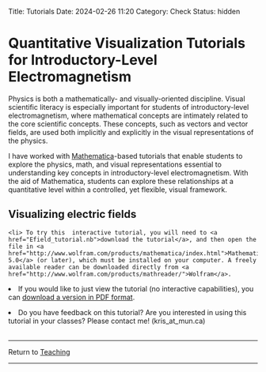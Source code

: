 Title: Tutorials
Date: 2024-02-26 11:20
Category: Check
Status: hidden

<h1>Quantitative Visualization Tutorials for Introductory-Level Electromagnetism</h1>



Physics is both a mathematically- and visually-oriented discipline. Visual scientific literacy is especially important for students of introductory-level electromagnetism, where mathematical concepts are intimately related to the core scientific concepts. These concepts, such as vectors and vector fields, are used both implicitly and explicitly in the visual representations of the physics. 
<p>
I have worked with <a href="www.wolfram.com">Mathematica</a>-based tutorials that enable students to explore the physics, math, and visual representations essential to understanding key concepts in introductory-level electromagnetism. With the aid of Mathematica, students can explore these relationships at a quantitative level within  a controlled, yet flexible, visual framework. 

<h2> Visualizing electric fields </h2>
    
    <li> To try this  interactive tutorial, you will need to <a href="Efield_tutorial.nb">download the tutorial</a>, and then open the file in <a href="http://www.wolfram.com/products/mathematica/index.html">Mathematica 5.0</a> (or later), which must be installed on your computer. A freely available reader can be downloaded directly from <a href="http://www.wolfram.com/products/mathreader/">Wolfram</a>. 
<p>
<li>If you would like to just view the tutorial (no interactive capabilities), you can <a href="Efield_tutorial.pdf">download a version in PDF format</a>.
<p>
<li> Do you have feedback on this tutorial? Are you interested in using this tutorial in your classes? Please contact me! (kris_at_mun.ca)<br>

<br>
<hr>
<div class = "small italics">Return to <a href="https://kpoduska.github.io/PoduskaLab/pages/teaching.html">Teaching</a></div>
<hr>














